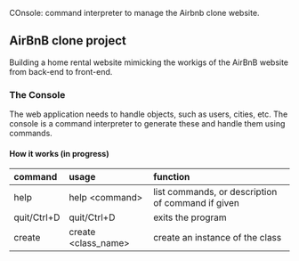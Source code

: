COnsole: command interpreter to manage the Airbnb clone website.
## AirBnB clone project

Building a home rental website mimicking the workigs of the AirBnB website from
back-end to front-end.

### The Console

The web application needs to handle objects, such as users, cities, etc. The
console is a command interpreter to generate these and handle them using
commands.

#### How it works (in progress)
| command | usage | function |
| :------ | :---- | :------- |
| help | help \<command\> | list commands, or description of command if given |
| quit/Ctrl+D | quit/Ctrl+D | exits the program |
| create | create \<class\_name\> | create an instance of the class |

